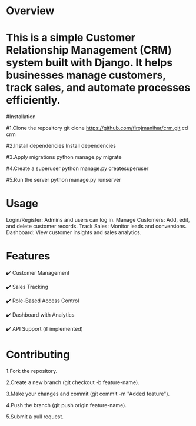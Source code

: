 # Overview
# This is a simple Customer Relationship Management (CRM) system built with Django. It helps businesses manage customers, track sales, and automate processes efficiently.
#Installation

#1.Clone the repository
git clone https://github.com/firojmanihar/crm.git
cd crm

#2.Install dependencies
Install dependencies

#3.Apply migrations
python manage.py migrate

#4.Create a superuser
python manage.py createsuperuser

#5.Run the server
python manage.py runserver

# Usage
Login/Register: Admins and users can log in.
Manage Customers: Add, edit, and delete customer records.
Track Sales: Monitor leads and conversions.
Dashboard: View customer insights and sales analytics.

# Features
✔️ Customer Management

✔️ Sales Tracking

✔️ Role-Based Access Control

✔️ Dashboard with Analytics

✔️ API Support (if implemented)

# Contributing
1.Fork the repository.

2.Create a new branch (git checkout -b feature-name).

3.Make your changes and commit (git commit -m "Added feature").

4.Push the branch (git push origin feature-name).

5.Submit a pull request.

